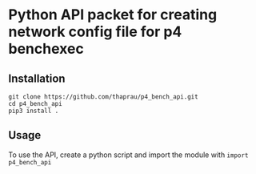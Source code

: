 # Python API packet for creating network config file for p4 benchexec

## Installation
```
git clone https://github.com/thaprau/p4_bench_api.git
cd p4_bench_api
pip3 install .
```


## Usage

To use the API, create a python script and import the module with ```import p4_bench_api```